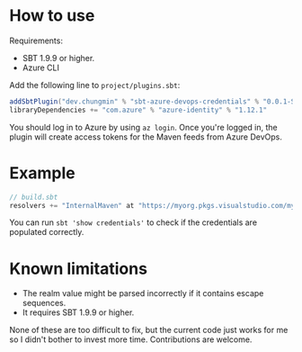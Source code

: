 # How to use

Requirements:
- SBT 1.9.9 or higher.
- Azure CLI

Add the following line to `project/plugins.sbt`:

```scala
addSbtPlugin("dev.chungmin" % "sbt-azure-devops-credentials" % "0.0.1-SNAPSHOT")
libraryDependencies += "com.azure" % "azure-identity" % "1.12.1"
```

You should log in to Azure by using `az login`. Once you're logged in, the plugin will
create access tokens for the Maven feeds from Azure DevOps.

# Example

```scala
// build.sbt
resolvers += "InternalMaven" at "https://myorg.pkgs.visualstudio.com/myproject/_packaging/InternalMaven/maven/v1"
```

You can run `sbt 'show credentials'` to check if the credentials are populated correctly.

# Known limitations

- The realm value might be parsed incorrectly if it contains escape sequences.
- It requires SBT 1.9.9 or higher.

None of these are too difficult to fix, but the current code just works for me so I didn't bother to invest more time. Contributions are welcome.

